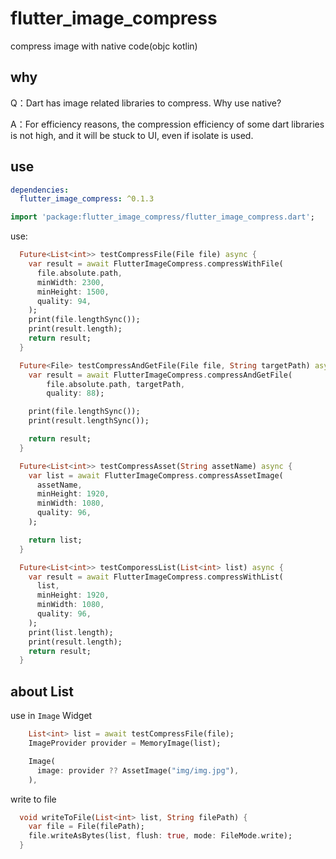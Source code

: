 # flutter_image_compress

compress image with native code(objc kotlin)

## why

Q：Dart has image related libraries to compress. Why use native?

A：For efficiency reasons, the compression efficiency of some dart libraries is not high, and it will be stuck to UI, even if isolate is used.

## use

```yaml
dependencies:
  flutter_image_compress: ^0.1.3
```

```dart
import 'package:flutter_image_compress/flutter_image_compress.dart';
```

use:

```dart
  Future<List<int>> testCompressFile(File file) async {
    var result = await FlutterImageCompress.compressWithFile(
      file.absolute.path,
      minWidth: 2300,
      minHeight: 1500,
      quality: 94,
    );
    print(file.lengthSync());
    print(result.length);
    return result;
  }

  Future<File> testCompressAndGetFile(File file, String targetPath) async {
    var result = await FlutterImageCompress.compressAndGetFile(
        file.absolute.path, targetPath,
        quality: 88);

    print(file.lengthSync());
    print(result.lengthSync());

    return result;
  }

  Future<List<int>> testCompressAsset(String assetName) async {
    var list = await FlutterImageCompress.compressAssetImage(
      assetName,
      minHeight: 1920,
      minWidth: 1080,
      quality: 96,
    );

    return list;
  }

  Future<List<int>> testComporessList(List<int> list) async {
    var result = await FlutterImageCompress.compressWithList(
      list,
      minHeight: 1920,
      minWidth: 1080,
      quality: 96,
    );
    print(list.length);
    print(result.length);
    return result;
  }
```

## about List<int>

use in `Image` Widget

```dart
    List<int> list = await testCompressFile(file);
    ImageProvider provider = MemoryImage(list);

    Image(
      image: provider ?? AssetImage("img/img.jpg"),
    ),
```

write to file

```dart
  void writeToFile(List<int> list, String filePath) {
    var file = File(filePath);
    file.writeAsBytes(list, flush: true, mode: FileMode.write);
  }
```
